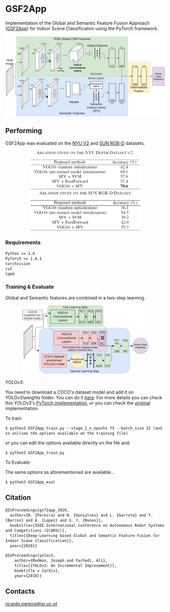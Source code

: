 # GSF2App
Implementation of the Global and Semantic Feature Fusion Approach ([GSF2App](https://ieeexplore.ieee.org/abstract/document/9096068)) for Indoor Scene Classification using the PyTorch framework.

<p align="center"><img src="assets/GSF2App.png" width="720"\></p>

## Performing
GSF2App was evaluated on the [NYU V2](https://cs.nyu.edu/~silberman/datasets/nyu_depth_v2.html) and [SUN RGB-D](https://rgbd.cs.princeton.edu) datasets.

<p align="center"><img src="assets/GSF2App_NYU_results.png" width="350"/> <img src="assets/GSF2App_SUN_results.png" width="350"/> 
  
### Requirements

    Python >= 3.6
    PyTorch >= 1.0.1
    torchvision
    cv2
    tqmd
    
### Training & Evaluate
Global and Semantic features are combined in a two-step learning.
<p align="center"><img src="assets/GSF2App_training.png" width="400"\></p>


YOLOv3:

  You need to download a COCO's dataset model and add it on YOLOv3\weights folder. You can do it [here](https://drive.google.com/file/d/1u5gyZZnUA-8MetKhW2U-8g29WOzltIV0/view?usp=sharing).
  For more details you can check this YOLOv3's [PyTorch implementation](https://github.com/eriklindernoren/PyTorch-YOLOv3), or you can check the [original](https://pjreddie.com/darknet/yolo/) implementation.
  

To train:

    $ python3 GSF2App_train.py --stage_1_n_epochs 75 --batch_size 32 (and so on)(see the options available on the training file)
  
or you can edit the options available directly on the file and:

    $ python3 GSF2App_train.py

To Evaluate:

The same options as aforementioned are available...

    $ python3 GSF2App_eval

## Citation

```
@InProceedings{gsf2app_2020,
  author={R. {Pereira} and N. {Gonçalves} and L. {Garrote} and T. {Barros} and A. {Lopes} and U. J. {Nunes}},
  booktitle={IEEE International Conference on Autonomous Robot Systems and Competitions (ICARSC)}, 
  title={{Deep-Learning based Global and Semantic Feature Fusion for Indoor Scene Classification}}, 
  year={2020}}
```

```
@InProceedings{yolov3,
	author={Redmon, Joseph and Farhadi, Ali},
	title={{YOLOv3: An Incremental Improvement}},
	booktitle = {arXiv},
	year={2018}}
```


## Contacts
ricardo.pereira@isr.uc.pt
